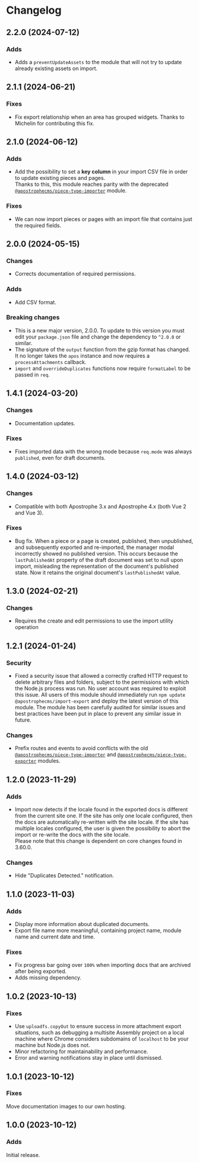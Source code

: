 # Changelog

## 2.2.0 (2024-07-12)

### Adds

* Adds a `preventUpdateAssets` to the module that will not try to update already existing assets on import.

## 2.1.1 (2024-06-21)

### Fixes

* Fix export relationship when an area has grouped widgets. Thanks to Michelin for contributing this fix.

## 2.1.0 (2024-06-12)

### Adds

* Add the possibility to set a **key column** in your import CSV file in order to update existing pieces and pages.  
Thanks to this, this module reaches parity with the deprecated [`@apostrophecms/piece-type-importer`](https://github.com/apostrophecms/piece-type-importer) module.

### Fixes

* We can now import pieces or pages with an import file that contains just the required fields.

## 2.0.0 (2024-05-15)

### Changes

* Corrects documentation of required permissions.

### Adds

* Add CSV format.

### Breaking changes

* This is a new major version, 2.0.0. To update to this version you must edit your `package.json` file and change the dependency to `^2.0.0` or similar.
* The signature of the `output` function from the gzip format has changed. It no longer takes the `apos` instance and now requires a `processAttachments` callback.
* `import` and `overrideDuplicates` functions now require `formatLabel` to be passed in `req`.

## 1.4.1 (2024-03-20)

### Changes

* Documentation updates.

### Fixes

* Fixes imported data with the wrong mode because `req.mode` was always `published`, even for draft documents.

## 1.4.0 (2024-03-12)

### Changes

* Compatible with both Apostrophe 3.x and Apostrophe 4.x (both Vue 2 and Vue 3).

### Fixes

* Bug fix. When a piece or a page is created, published, then unpublished, and subsequently exported and re-imported, the manager modal incorrectly showed no published version. This occurs because the `lastPublishedAt` property of the draft document was set to null upon import, misleading the representation of the document's published state. Now it retains the original document's `lastPublishedAt` value.

## 1.3.0 (2024-02-21)

### Changes

* Requires the create and edit permissions to use the import utility operation

## 1.2.1 (2024-01-24)

### Security

* Fixed a security issue that allowed a correctly crafted
HTTP request to delete arbitrary files and folders, subject to the permissions with which the Node.js
process was run. No user account was required to exploit this issue. All users of this module should immediately run `npm update @apostrophecms/import-export` and deploy the latest version of this module. The module has been carefully audited for similar issues and best practices have been put in place to prevent any similar issue in future.

### Changes

* Prefix routes and events to avoid conflicts with the old [`@apostrophecms/piece-type-importer`](https://github.com/apostrophecms/piece-type-importer) and [`@apostrophecms/piece-type-exporter`](https://github.com/apostrophecms/piece-type-exporter) modules.

## 1.2.0 (2023-11-29)

### Adds

* Import now detects if the locale found in the exported docs is different from the current site one.
If the site has only one locale configured, then the docs are automatically re-written with the site locale.
If the site has multiple locales configured, the user is given the possibility to abort the import or re-write the docs with the site locale.  
Please note that this change is dependent on core changes found in 3.60.0.

### Changes

* Hide "Duplicates Detected." notification.

## 1.1.0 (2023-11-03)

### Adds

* Display more information about duplicated documents.
* Export file name more meaningful, containing project name, module name and current date and time.

### Fixes

* Fix progress bar going over `100%` when importing docs that are archived after being exported.
* Adds missing dependency.

## 1.0.2 (2023-10-13)

### Fixes

* Use `uploadfs.copyOut` to ensure success in more attachment export situations, such as debugging a multisite Assembly project
on a local machine where Chrome considers subdomains of `localhost` to be your machine but Node.js does not.
* Minor refactoring for maintainability and performance.
* Error and warning notifications stay in place until dismissed.

## 1.0.1 (2023-10-12)

### Fixes

Move documentation images to our own hosting.

## 1.0.0 (2023-10-12)

### Adds

Initial release.

